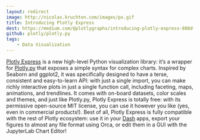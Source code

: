 ```yaml
---
layout: redirect
image: http://nicolas.kruchten.com/images/px.gif
title: Introducing Plotly Express
dest: https://medium.com/@plotlygraphs/introducing-plotly-express-808df010143d
github: plotly/plotly.py
tags:
    - Data Visualization
---
```


[Plotly Express](https://plotly.express) is a new high-level Python visualization library: it’s a wrapper for [Plotly.py](https://plot.ly/python) that exposes a simple syntax for complex charts. Inspired by Seaborn and ggplot2, it was specifically designed to have a terse, consistent and easy-to-learn API: with just a single import, you can make richly interactive plots in just a single function call, including faceting, maps, animations, and trendlines. It comes with on-board datasets, color scales and themes, and just like Plotly.py, Plotly Express is totally free: with its permissive open-source MIT license, you can use it however you like (yes, even in commercial products!). Best of all, Plotly Express is fully compatible with the rest of Plotly ecosystem: use it in your [Dash](https://dash.plot.ly/) apps, export your figures to almost any file format using Orca, or edit them in a GUI with the JupyterLab Chart Editor!

<!-- more -->
